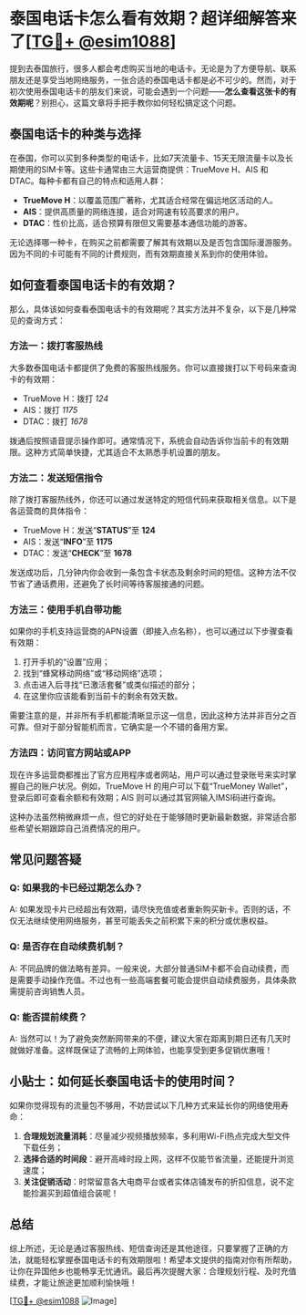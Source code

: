 # 泰国电话卡怎么看有效期？超详细解答来了[[TG💪+ @esim1088](https://t.me/s/esim1088)]

提到去泰国旅行，很多人都会考虑购买当地的电话卡。无论是为了方便导航、联系朋友还是享受当地网络服务，一张合适的泰国电话卡都是必不可少的。然而，对于初次使用泰国电话卡的朋友们来说，可能会遇到一个问题——**怎么查看这张卡的有效期呢**？别担心，这篇文章将手把手教你如何轻松搞定这个问题。

## 泰国电话卡的种类与选择

在泰国，你可以买到多种类型的电话卡，比如7天流量卡、15天无限流量卡以及长期使用的SIM卡等。这些卡通常由三大运营商提供：TrueMove H、AIS 和 DTAC。每种卡都有自己的特点和适用人群：

- **TrueMove H**：以覆盖范围广著称，尤其适合经常在偏远地区活动的人。
- **AIS**：提供高质量的网络连接，适合对网速有较高要求的用户。
- **DTAC**：性价比高，适合预算有限但又需要基本通信功能的游客。

无论选择哪一种卡，在购买之前都需要了解其有效期以及是否包含国际漫游服务。因为不同的卡可能有不同的计费规则，而有效期直接关系到你的使用体验。

## 如何查看泰国电话卡的有效期？

那么，具体该如何查看泰国电话卡的有效期呢？其实方法并不复杂，以下是几种常见的查询方式：

### 方法一：拨打客服热线

大多数泰国电话卡都提供了免费的客服热线服务。你可以直接拨打以下号码来查询卡的有效期：

- TrueMove H：拨打 *124*
- AIS：拨打 *1175*
- DTAC：拨打 *1678*

拨通后按照语音提示操作即可。通常情况下，系统会自动告诉你当前卡的有效期限。这种方式简单快捷，尤其适合不太熟悉手机设置的朋友。

### 方法二：发送短信指令

除了拨打客服热线外，你还可以通过发送特定的短信代码来获取相关信息。以下是各运营商的具体指令：

- TrueMove H：发送“**STATUS**”至 **124**
- AIS：发送“**INFO**”至 **1175**
- DTAC：发送“**CHECK**”至 **1678**

发送成功后，几分钟内你会收到一条包含卡状态及剩余时间的短信。这种方法不仅节省了通话费用，还避免了长时间等待客服接通的问题。

### 方法三：使用手机自带功能

如果你的手机支持运营商的APN设置（即接入点名称），也可以通过以下步骤查看有效期：

1. 打开手机的“设置”应用；
2. 找到“蜂窝移动网络”或“移动网络”选项；
3. 点击进入后寻找“已激活套餐”或类似描述的部分；
4. 在这里你应该能看到当前卡的剩余有效天数。

需要注意的是，并非所有手机都能清晰显示这一信息，因此这种方法并非百分之百可靠。但对于部分智能机而言，它确实是一个不错的备用方案。

### 方法四：访问官方网站或APP

现在许多运营商都推出了官方应用程序或者网站，用户可以通过登录账号来实时掌握自己的账户状况。例如，TrueMove H 的用户可以下载“TrueMoney Wallet”，登录后即可查看余额和有效期；AIS 则可以通过其官网输入IMSI码进行查询。

这种办法虽然稍微麻烦一点，但它的好处在于能够随时更新最新数据，非常适合那些希望长期跟踪自己消费情况的用户。

## 常见问题答疑

### Q: 如果我的卡已经过期怎么办？
A: 如果发现卡片已经超出有效期，请尽快充值或者重新购买新卡。否则的话，不仅无法继续使用网络服务，甚至可能丢失之前积累下来的积分或优惠权益。

### Q: 是否存在自动续费机制？
A: 不同品牌的做法略有差异。一般来说，大部分普通SIM卡都不会自动续费，而是需要手动操作充值。不过也有一些高端套餐可能会提供自动续费服务，具体条款需提前咨询销售人员。

### Q: 能否提前续费？
A: 当然可以！为了避免突然断网带来的不便，建议大家在距离到期日还有几天时就做好准备。这样既保证了流畅的上网体验，也能享受到更多促销优惠哦！

## 小贴士：如何延长泰国电话卡的使用时间？

如果你觉得现有的流量包不够用，不妨尝试以下几种方式来延长你的网络使用寿命：

1. **合理规划流量消耗**：尽量减少视频播放频率，多利用Wi-Fi热点完成大型文件下载任务；
2. **选择合适的时间段**：避开高峰时段上网，这样不仅能节省流量，还能提升浏览速度；
3. **关注促销活动**：时常留意各大电商平台或者实体店铺发布的折扣信息，说不定能捡漏买到超值组合装呢！

## 总结

综上所述，无论是通过客服热线、短信查询还是其他途径，只要掌握了正确的方法，就能轻松掌握泰国电话卡的有效期限啦！希望本文提供的指南对你有所帮助，让你在异国他乡也能畅享无忧通讯。最后再次提醒大家：合理规划行程、及时充值续费，才能让旅途更加顺利愉快哦！

[[TG💪+ @esim1088](https://t.me/s/esim1088) ![Image](https://i.postimg.cc/4NQfJmqS/Snipaste-2025-05-13-00-14-12.png)]